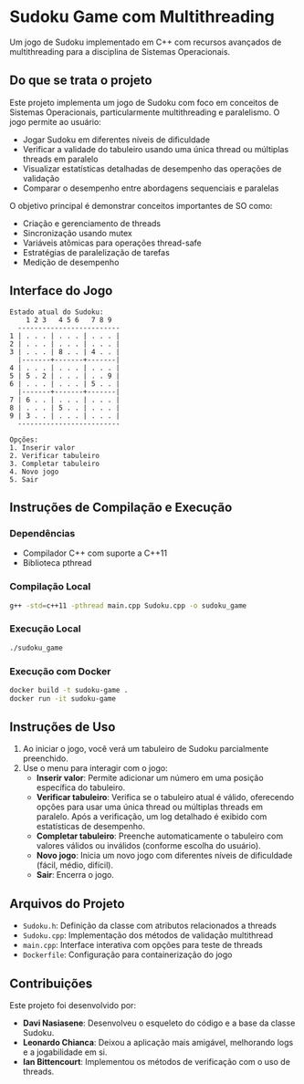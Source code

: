 # Sudoku Game com Multithreading

Um jogo de Sudoku implementado em C++ com recursos avançados de multithreading para a disciplina de Sistemas Operacionais.

## Do que se trata o projeto

Este projeto implementa um jogo de Sudoku com foco em conceitos de Sistemas Operacionais, particularmente multithreading e paralelismo. O jogo permite ao usuário:

- Jogar Sudoku em diferentes níveis de dificuldade
- Verificar a validade do tabuleiro usando uma única thread ou múltiplas threads em paralelo
- Visualizar estatísticas detalhadas de desempenho das operações de validação
- Comparar o desempenho entre abordagens sequenciais e paralelas

O objetivo principal é demonstrar conceitos importantes de SO como:
- Criação e gerenciamento de threads
- Sincronização usando mutex
- Variáveis atômicas para operações thread-safe
- Estratégias de paralelização de tarefas
- Medição de desempenho

## Interface do Jogo

```
Estado atual do Sudoku:   
    1 2 3   4 5 6   7 8 9      
  -------------------------
1 | . . . | . . . | . . . |
2 | . . . | . . . | . . . |
3 | . . . | 8 . . | 4 . . |
  |-------+-------+-------|
4 | . . . | . . . | . . . |
5 | 5 . 2 | . . . | . . 9 |
6 | . . . | . . . | 5 . . |
  |-------+-------+-------|
7 | 6 . . | . . . | . . . |
8 | . . . | 5 . . | . . . |
9 | 3 . . | . . . | . . . |
  -------------------------

Opções:
1. Inserir valor
2. Verificar tabuleiro
3. Completar tabuleiro
4. Novo jogo
5. Sair
```

## Instruções de Compilação e Execução

### Dependências

- Compilador C++ com suporte a C++11
- Biblioteca pthread

### Compilação Local

```bash
g++ -std=c++11 -pthread main.cpp Sudoku.cpp -o sudoku_game
```

### Execução Local

```bash
./sudoku_game
```

### Execução com Docker

```bash
docker build -t sudoku-game .
docker run -it sudoku-game
```

## Instruções de Uso

1. Ao iniciar o jogo, você verá um tabuleiro de Sudoku parcialmente preenchido.
2. Use o menu para interagir com o jogo:
   - **Inserir valor**: Permite adicionar um número em uma posição específica do tabuleiro.
   - **Verificar tabuleiro**: Verifica se o tabuleiro atual é válido, oferecendo opções para usar uma única thread ou múltiplas threads em paralelo. Após a verificação, um log detalhado é exibido com estatísticas de desempenho.
   - **Completar tabuleiro**: Preenche automaticamente o tabuleiro com valores válidos ou inválidos (conforme escolha do usuário).
   - **Novo jogo**: Inicia um novo jogo com diferentes níveis de dificuldade (fácil, médio, difícil).
   - **Sair**: Encerra o jogo.

## Arquivos do Projeto

- `Sudoku.h`: Definição da classe com atributos relacionados a threads
- `Sudoku.cpp`: Implementação dos métodos de validação multithread
- `main.cpp`: Interface interativa com opções para teste de threads
- `Dockerfile`: Configuração para containerização do jogo

## Contribuições

Este projeto foi desenvolvido por:

- **Davi Nasiasene**: Desenvolveu o esqueleto do código e a base da classe Sudoku.
- **Leonardo Chianca**: Deixou a aplicação mais amigável, melhorando logs e a jogabilidade em si.
- **Ian Bittencourt**: Implementou os métodos de verificação com o uso de threads.